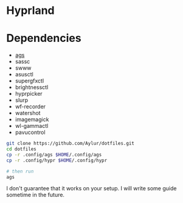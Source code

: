 # Hyprland

# Dependencies
- [ags](https://github.com/Aylur/ags/wiki/installation)
- sassc
- swww
- asusctl
- supergfxctl
- brightnessctl
- hyprpicker
- slurp
- wf-recorder
- watershot
- imagemagick
- wl-gammactl
- pavucontrol

```bash
git clone https://github.com/Aylur/dotfiles.git
cd dotfiles
cp -r .config/ags $HOME/.config/ags
cp -r .config/hypr $HOME/.config/hypr

# then run
ags
```

I don't guarantee that it works on your setup. I will write some guide sometime in the future.
